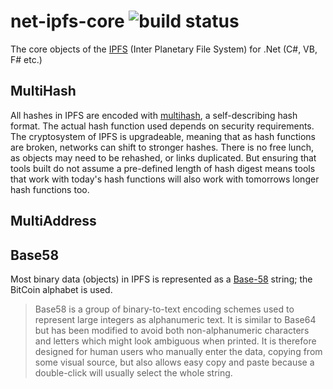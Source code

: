 # net-ipfs-core ![build status](https://ci.appveyor.com/api/projects/status/github/richardschneider/net-ipfs-core?branch=master&svg=true)

The core objects of the [IPFS](https://github.com/ipfs/ipfs) (Inter Planetary File System)  for .Net (C#, VB, F# etc.)

## MultiHash

All hashes in IPFS are encoded with [multihash](https://github.com/jbenet/multihash/), a self-describing hash format. The actual hash function used depends on security requirements. The cryptosystem of IPFS is upgradeable, meaning that as hash functions are broken, networks can shift to stronger hashes. There is no free lunch, as objects may need to be rehashed, or links duplicated. But ensuring that tools built do not assume a pre-defined length of hash digest means tools that work with today's hash functions will also work with tomorrows longer hash functions too.

## MultiAddress

## Base58

Most binary data (objects) in IPFS is represented as a [Base-58](https://en.wikipedia.org/wiki/Base58) string; the BitCoin alphabet is used.

> Base58 is a group of binary-to-text encoding schemes used to represent large integers as alphanumeric text. It is similar to Base64 but has been modified to avoid both non-alphanumeric characters and letters which might look ambiguous when printed. It is therefore designed for human users who manually enter the data, copying from some visual source, but also allows easy copy and paste because a double-click will usually select the whole string. 

